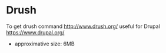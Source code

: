 # Drush

To get drush command http://www.drush.org/ useful for Drupal https://www.drupal.org/

* approximative size: 6MB
